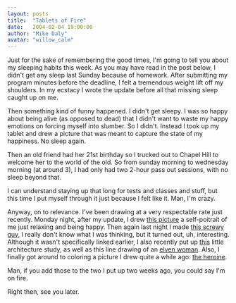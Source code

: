 ```yaml
---
layout: posts
title:  "Tablets of Fire"
date:   2004-02-04 19:00:00
author: "Mike Daly"
avatar: "willow_calm"
---
```

Just for the sake of remembering the good times, I'm going to tell you about my sleeping habits this week. As you may have read in the post below, I didn't get any sleep last Sunday because of homework. After submitting my program minutes before the deadline, I felt a tremendous weight lift off my shoulders. In my ecstacy I wrote the update before all that missing sleep caught up on me.

 Then something kind of funny happened. I didn't get sleepy. I was so happy about being alive (as opposed to dead) that I didn't want to waste my happy emotions on forcing myself into slumber. So I didn't. Instead I took up my tablet and drew a picture that was meant to capture the state of my happiness. No sleep again.

 Then an old friend had her 21st birthday so I trucked out to Chapel Hill to welcome her to the world of the old. So from sunday morning to wednesday morning (at around 3), I had only had two 2-hour pass out sessions, with no sleep beyond that.

 I can understand staying up that long for tests and classes and stuff, but this time I put myself through it just because I felt like it. Man, I'm crazy.

 Anyway, on to relevance. I've been drawing at a very respectable rate just recently. Monday night, after my update, I drew [this picture](https://content.duelingmonkeys.com/gallery/art/happymike.jpg;) a self-poitrait of me just relaxing and being happy. Then again last night I made [this screwy guy](https://content.duelingmonkeys.com/gallery/art/repairman.jpg), I really don't know what I was thinking, but it turned out, uh, interesting. Although it wasn't specifically linked earlier, I also recently put up [this](/classic/images/gallery/art/courtyard.jpg) little architecture study, as well as this line drawing of an [elven woman](/classic/images/gallery/art/elfladylines.jpg). Also, I finally got around to coloring a picture I drew quite a while ago: [the heroine](/classic/images/gallery/art/heroine.jpg).

 Man, if you add those to the two I put up two weeks ago, you could say I'm on fire.

 Right then, see you later.
